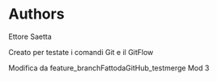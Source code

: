 # Authors

Ettore Saetta

Creato per testate i comandi Git e il GitFlow

Modifica da feature_branchFattodaGitHub_testmerge
Mod 3
